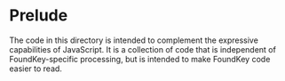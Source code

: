 # Prelude
The code in this directory is intended to complement the expressive capabilities of JavaScript.
It is a collection of code that is independent of FoundKey-specific processing, but is intended to make FoundKey code easier to read.
